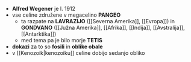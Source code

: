 - **Alfred Wegener** je l. 1912
- vse celine združene v megacelino **PANGEO**
	- ta razpate na **LAVRAZIJO** ([[Severna Amerika]], [[Evropa]]) in **GONDVANO** ([[Južna Amerika]], [[Afrika]], [[Indija]], [[Avstralija]], [[Antarktika]])
	- med tema pa je bilo morje **TETIS**
- **dokazi** za to so **fosili** in **oblike obale**
- v [[Kenozoik|kenozoiku]] celine dobijo sedanjo obliko